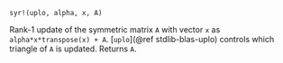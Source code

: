 ```
syr!(uplo, alpha, x, A)
```

Rank-1 update of the symmetric matrix `A` with vector `x` as `alpha*x*transpose(x) + A`. [`uplo`](@ref stdlib-blas-uplo) controls which triangle of `A` is updated. Returns `A`.
